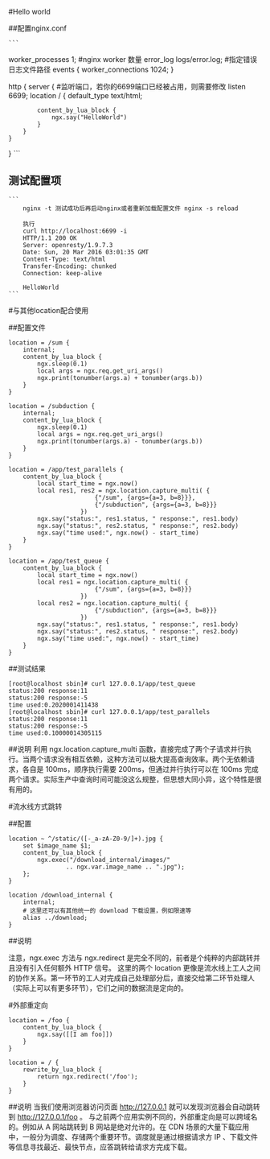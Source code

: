 #Hello world

##配置nginx.conf
    
    ```
worker_processes  1;        #nginx worker 数量
error_log logs/error.log;   #指定错误日志文件路径
events {
    worker_connections 1024;
}

http {
    server {
        #监听端口，若你的6699端口已经被占用，则需要修改
        listen 6699;
        location / {
            default_type text/html;

            content_by_lua_block {
                ngx.say("HelloWorld")
            }
        }
    }
}
    ```

## 测试配置项

    ```
        nginx -t 测试成功后再启动nginx或者重新加载配置文件 nginx -s reload

        执行 
        curl http://localhost:6699 -i
        HTTP/1.1 200 OK
        Server: openresty/1.9.7.3
        Date: Sun, 20 Mar 2016 03:01:35 GMT
        Content-Type: text/html
        Transfer-Encoding: chunked
        Connection: keep-alive

        HelloWorld
    ```


#与其他location配合使用

##配置文件

```
location = /sum {
    internal;
    content_by_lua_block {
        ngx.sleep(0.1)
        local args = ngx.req.get_uri_args()
        ngx.print(tonumber(args.a) + tonumber(args.b))
    }
}

location = /subduction {
    internal;
    content_by_lua_block {
        ngx.sleep(0.1)
        local args = ngx.req.get_uri_args()
        ngx.print(tonumber(args.a) - tonumber(args.b))
    }
}

location = /app/test_parallels {
    content_by_lua_block {
        local start_time = ngx.now()
        local res1, res2 = ngx.location.capture_multi( {
                        {"/sum", {args={a=3, b=8}}},
                        {"/subduction", {args={a=3, b=8}}}
                    })
        ngx.say("status:", res1.status, " response:", res1.body)
        ngx.say("status:", res2.status, " response:", res2.body)
        ngx.say("time used:", ngx.now() - start_time)
    }
}

location = /app/test_queue {
    content_by_lua_block {
        local start_time = ngx.now()
        local res1 = ngx.location.capture_multi( {
                        {"/sum", {args={a=3, b=8}}}
                    })
        local res2 = ngx.location.capture_multi( {
                        {"/subduction", {args={a=3, b=8}}}
                    })
        ngx.say("status:", res1.status, " response:", res1.body)
        ngx.say("status:", res2.status, " response:", res2.body)
        ngx.say("time used:", ngx.now() - start_time)
    }
}
```

##测试结果

```
[root@localhost sbin]# curl 127.0.0.1/app/test_queue
status:200 response:11
status:200 response:-5
time used:0.2020001411438
[root@localhost sbin]# curl 127.0.0.1/app/test_parallels
status:200 response:11
status:200 response:-5
time used:0.10000014305115

```

##说明
利用 ngx.location.capture_multi 函数，直接完成了两个子请求并行执行。当两个请求没有相互依赖，这种方法可以极大提高查询效率。两个无依赖请求，各自是 100ms，顺序执行需要 200ms，但通过并行执行可以在 100ms 完成两个请求。实际生产中查询时间可能没这么规整，但思想大同小异，这个特性是很有用的。


#流水线方式跳转

##配置

```
location ~ ^/static/([-_a-zA-Z0-9/]+).jpg {
    set $image_name $1;
    content_by_lua_block {
        ngx.exec("/download_internal/images/"
                .. ngx.var.image_name .. ".jpg");
    };
}

location /download_internal {
    internal;
    # 这里还可以有其他统一的 download 下载设置，例如限速等
    alias ../download;
}
```

##说明

注意，ngx.exec 方法与 ngx.redirect 是完全不同的，前者是个纯粹的内部跳转并且没有引入任何额外 HTTP 信号。 这里的两个 location 更像是流水线上工人之间的协作关系。第一环节的工人对完成自己处理部分后，直接交给第二环节处理人（实际上可以有更多环节），它们之间的数据流是定向的。

#外部重定向

```
location = /foo {
    content_by_lua_block {
        ngx.say([[I am foo]])
    }
}

location = / {
    rewrite_by_lua_block {
        return ngx.redirect('/foo');
    }
}
```

##说明
当我们使用浏览器访问页面 http://127.0.0.1 就可以发现浏览器会自动跳转到 http://127.0.0.1/foo 。
与之前两个应用实例不同的，外部重定向是可以跨域名的。例如从 A 网站跳转到 B 网站是绝对允许的。在 CDN 场景的大量下载应用中，一般分为调度、存储两个重要环节。调度就是通过根据请求方 IP 、下载文件等信息寻找最近、最快节点，应答跳转给请求方完成下载。